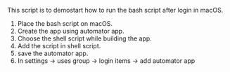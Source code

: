 This script is to demostart how to run the bash script after login in macOS.

1. Place the bash script on macOS.
2. Create the app using automator app.
3. Choose the shell script while building the app.
4. Add the script in shell script.
5. save the automator app.
6. In settings -> uses group -> login items -> add automator app

